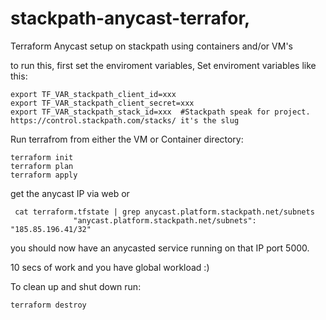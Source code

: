 # stackpath-anycast-terrafor,

Terraform Anycast setup on stackpath using containers and/or VM's

to run this, first set the enviroment variables, Set enviroment variables like this:

```
export TF_VAR_stackpath_client_id=xxx
export TF_VAR_stackpath_client_secret=xxx
export TF_VAR_stackpath_stack_id=xxx  #Stackpath speak for project. https://control.stackpath.com/stacks/ it's the slug
```

Run terrafrom from either the VM or Container directory:


```
terraform init
terraform plan
terraform apply
```

get the anycast IP via web or
```
 cat terraform.tfstate | grep anycast.platform.stackpath.net/subnets
              "anycast.platform.stackpath.net/subnets": "185.85.196.41/32"
``` 
you should now have an anycasted service running on that IP port 5000.

10 secs of work and you have global workload :)

To clean up and shut down run:
```
terraform destroy
```

